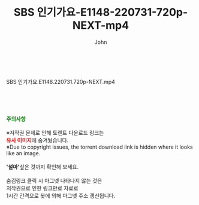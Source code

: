 ﻿---
layout: post
title:  "SBS 인기가요-E1148-220731-720p-NEXT-mp4"
author: John
categories: [ 방송/음악 ]
tags: [  ]
image:  
description: "SBS 인기가요-E1148-220731-720p-NEXT-mp4 torrent 정보 공유"
toc: true
toc_sticky: true
---

<br>
<div class="view-img">
<a class="view_image" href="https://torrentmobile59.com/bbs/view_image.php?fn=%2Fdata%2Ffile%2Fmusic%2F3659260999_ahwYOcJC_a107e8e15e6dfabd7a61f0d898771445eab39376.jpg" target="_blank"><img alt="" class="img-tag" content="https://torrentmobile59.com/data/file/music/3659260999_ahwYOcJC_a107e8e15e6dfabd7a61f0d898771445eab39376.jpg" itemprop="image" src="https://torrentmobile59.com/data/file/music/3659260999_ahwYOcJC_a107e8e15e6dfabd7a61f0d898771445eab39376.jpg"/></a></div><div class="view-content" itemprop="description">
<p>SBS 인기가요.E1148.220731.720p-NEXT.mp4<br/></p> </div>
    
<br><br><br>
<p data-ke-size="size16"><b><span style="color: green;">주의사항</span></b><br /><br />※저작권 문제로 인해 토렌트 다운로드 링크는<br /><b><span style="color: red;">유사 이미지</span></b>에 숨겨뒀습니다.<br />※Due to copyright issues, the torrent download link is hidden where it looks like an image.<br /><br /><b>'설마'</b>싶은 것까지 확인해 보세요.<br /><br />숨김링크 클릭 시 마그넷 나타나지 않는 것은<br />저작권으로 인한 링크만료 자료로<br />1시간 간격으로 봇에 의해 마그넷 주소 갱신됩니다.</p>
